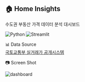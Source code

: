 ## 🏠 Home Insights

수도권 부동산 가격 데이터 분석 대시보드  

![Python](https://img.shields.io/badge/Python-3776AB?style=flat&logo=Python&logoColor=white)
![Streamlit](https://img.shields.io/badge/Streamlit-red?style=flat&logo=Streamlit&logoColor=white)  

📊 Data Source  
[국토교통부 실거래가 공개시스템](https://rt.molit.go.kr/pt/xls/xls.do?mobileAt=)  

📷 Screen Shot  

![dashboard](https://juhuibucket.s3.ap-northeast-2.amazonaws.com/KakaoTalk_20250723_180430681.png)